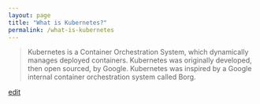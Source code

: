 ```yaml
---
layout: page
title: "What is Kubernetes?"
permalink: /what-is-kubernetes
---
```


> Kubernetes is a Container Orchestration System, which dynamically manages deployed containers. Kubernetes was originally developed, then open sourced, by Google. Kubernetes was inspired by a Google internal container orchestration system called Borg.

<p class="edit-term"><a href="https://github.com/and-digital/tech-definitions/blob/master/definitions/infrastructure/kubernetes.md">edit</a></p>
